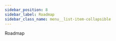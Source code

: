 ```yaml
---
sidebar_position: 8
sidebar_label: Roadmap
sidebar_class_name: menu__list-item-collapsible
---
```


Roadmap

